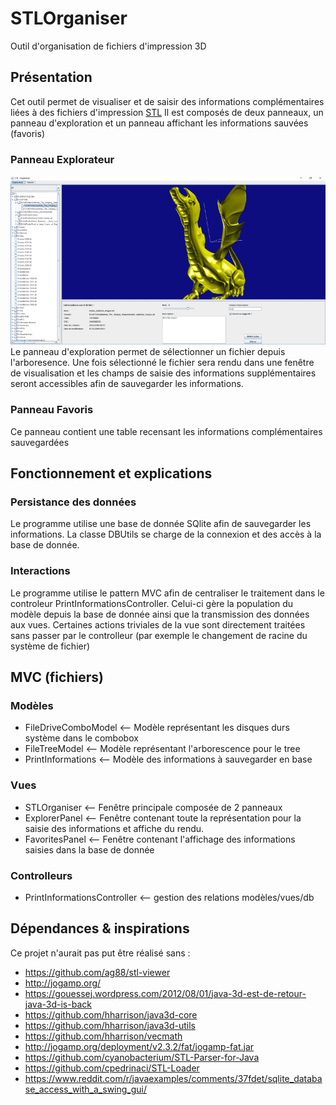 # STLOrganiser
Outil d'organisation de fichiers d'impression 3D
## Présentation 
Cet outil permet de visualiser et de saisir des informations complémentaires liées à des fichiers d'impression [STL](http://en.wikipedia.org/wiki/STL_(file_format))
Il est composés de deux panneaux, un panneau d'exploration et un panneau affichant les informations sauvées (favoris)
### Panneau Explorateur
![Panneau explorer](https://github.com/PoUpA/STLOrganiser/raw/master/explorer_panel.png)
Le panneau d'exploration permet de sélectionner un fichier depuis l'arboresence. Une fois sélectionné le fichier sera rendu dans une fenêtre de visualisation et les champs de saisie des informations supplémentaires seront accessibles afin de sauvegarder les informations.

### Panneau Favoris
Ce panneau contient une table recensant les informations complémentaires sauvegardées

## Fonctionnement et explications
### Persistance des données
Le programme utilise une base de donnée SQlite afin de sauvegarder les informations. La classe DBUtils se charge de la connexion et des accès à la base de donnée.
### Interactions
Le programme utilise le pattern MVC afin de centraliser le traitement dans le controleur PrintInformationsController. Celui-ci gère la population du modèle depuis la base de donnée ainsi que la transmission des données aux vues.
Certaines actions triviales de la vue sont directement traitées sans passer par le controlleur (par exemple le changement de racine du système de fichier)

## MVC (fichiers)
### Modèles 
- FileDriveComboModel <-- Modèle représentant les disques durs système dans le combobox
- FileTreeModel <-- Modèle représentant l'arborescence pour le tree
- PrintInformations <-- Modèle des informations à sauvegarder en base

### Vues
- STLOrganiser <-- Fenêtre principale composée de 2 panneaux
- ExplorerPanel <-- Fenêtre contenant toute la représentation pour la saisie des informations et affiche du rendu.
- FavoritesPanel <-- Fenêtre contenant l'affichage des informations saisies dans la base de donnée
### Controlleurs
- PrintInformationsController <-- gestion des relations modèles/vues/db


## Dépendances & inspirations
Ce projet n'aurait pas put être réalisé sans :
- https://github.com/ag88/stl-viewer
- http://jogamp.org/
- https://gouessej.wordpress.com/2012/08/01/java-3d-est-de-retour-java-3d-is-back
- https://github.com/hharrison/java3d-core
- https://github.com/hharrison/java3d-utils
- https://github.com/hharrison/vecmath
- http://jogamp.org/deployment/v2.3.2/fat/jogamp-fat.jar
- https://github.com/cyanobacterium/STL-Parser-for-Java
- https://github.com/cpedrinaci/STL-Loader
- https://www.reddit.com/r/javaexamples/comments/37fdet/sqlite_database_access_with_a_swing_gui/


